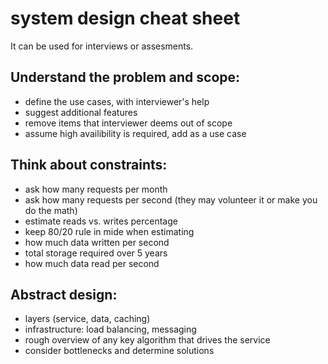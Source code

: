 # system design cheat sheet 

It can be used for interviews or assesments.

## Understand the problem and scope:
- define the use cases, with interviewer's help
- suggest additional features
- remove items that interviewer deems out of scope
- assume high availibility is required, add as a use case

## Think about constraints:
- ask how many requests per month
- ask how many requests per second (they may volunteer it or make you do the math)
- estimate reads vs. writes percentage
- keep 80/20 rule in mide when estimating
- how much data written per second
- total storage required over 5 years
- how much data read per second

## Abstract design:
- layers (service, data, caching)
- infrastructure: load balancing, messaging
- rough overview of any key algorithm that drives the service
- consider bottlenecks and determine solutions
